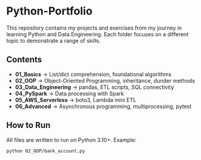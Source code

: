 # Python-Portfolio

This repository contains my projects and exercises from my journey in learning Python and Data Engineering. Each folder focuses on a different topic to demonstrate a range of skills.

## Contents
- **01_Basics** → List/dict comprehension, foundational algorithms
- **02_OOP** → Object-Oriented Programming, inheritance, dunder methods
- **03_Data_Engineering** → pandas, ETL scripts, SQL connectivity
- **04_PySpark** → Data processing with Spark
- **05_AWS_Serverless** → boto3, Lambda mini ETL
- **06_Advanced** → Asynchronous programming, multiprocessing, pytest

## How to Run
All files are written to run on Python 3.10+.
Example:
```bash
python 02_OOP/bank_account.py
```
